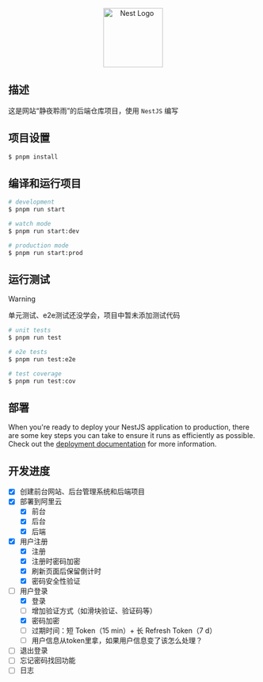 <p align="center">
  <a href="http://nestjs.com/" target="blank"><img src="https://nestjs.com/img/logo-small.svg" width="120" alt="Nest Logo" /></a>
</p>

## 描述

这是网站“静夜聆雨”的后端仓库项目，使用 `NestJS` 编写

## 项目设置

```bash
$ pnpm install
```

## 编译和运行项目

```bash
# development
$ pnpm run start

# watch mode
$ pnpm run start:dev

# production mode
$ pnpm run start:prod
```

## 运行测试

> [!warning]
>
> 单元测试、e2e测试还没学会，项目中暂未添加测试代码

```bash
# unit tests
$ pnpm run test

# e2e tests
$ pnpm run test:e2e

# test coverage
$ pnpm run test:cov
```

## 部署

When you're ready to deploy your NestJS application to production, there are some key steps you can take to ensure it runs as efficiently as possible. Check out the [deployment documentation](https://docs.nestjs.com/deployment) for more information.

## 开发进度

- [x] 创建前台网站、后台管理系统和后端项目
- [x] 部署到阿里云
  - [X] 前台
  - [X] 后台
  - [X] 后端
- [x] 用户注册
  - [X] 注册
  - [X] 注册时密码加密
  - [X] 刷新页面后保留倒计时
  - [X] 密码安全性验证
- [ ] 用户登录
  - [X] 登录
  - [ ] 增加验证方式（如滑块验证、验证码等）
  - [X] 密码加密
  - [ ] 过期时间：短 Token（15 min）+ 长 Refresh Token（7 d）
  - [ ] 用户信息从token里拿，如果用户信息变了该怎么处理？
- [ ] 退出登录
- [ ] 忘记密码找回功能
- [ ] 日志
